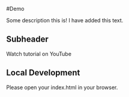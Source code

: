#Demo

Some description this is! I have added this text.

## Subheader

Watch tutorial on YouTube

## Local Development

Please open your index.html in your browser.